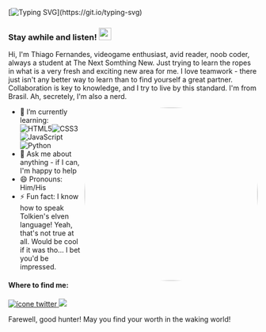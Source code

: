[![Typing SVG](http://readme-typing-svg.herokuapp.com?color=%23657FF7&lines=You+were+at+my+side+all+along.;My+true+mentor.+;My+guiding+Moonlight.;Love+you%2C+Ysla+Hayabusa!)](https://git.io/typing-svg)

### Stay awhile and listen! <img src="https://media.giphy.com/media/hvRJCLFzcasrR4ia7z/giphy.gif" width="25px">

Hi, I'm Thiago Fernandes, videogame enthusiast, avid reader, noob coder, always a student at The Next Somthing New. Just trying to learn the ropes in what is a very fresh and exciting new area for me. I love teamwork - there just isn't any better way to learn than to find yourself a great partner. Collaboration is key to knowledge, and I try to live by this standard. I'm from Brasil. Ah, secretely, I'm also a nerd.  <div> <img align="right" alt="Thiago-pic" height="350" style="border-radius:170px;" src="https://cdn.dribbble.com/users/1282416/screenshots/2859399/media/77412893f720d98b84e0de1aef75bc17.gif"> </div>

- 🌱 I’m currently learning: <br>
![HTML5](https://img.shields.io/badge/html5-%23E34F26.svg?style=for-the-badge&logo=html5&logoColor=white)![CSS3](https://img.shields.io/badge/css3-%231572B6.svg?style=for-the-badge&logo=css3&logoColor=white)![JavaScript](https://img.shields.io/badge/javascript-%23323330.svg?style=for-the-badge&logo=javascript&logoColor=%23F7DF1E)![Python](https://img.shields.io/badge/python-3670A0?style=for-the-badge&logo=python&logoColor=ffdd54)<br>
- 💬 Ask me about anything - if I can, I'm happy to help
- 😄 Pronouns: Him/His
- ⚡ Fun fact: I know how to speak Tolkien's elven language! Yeah, that's not true at all. Would be cool if it was tho... I bet you'd be impressed. 


#### Where to find me:
  <div>
  <a href="https://twitter.com/thiagodmd2" target="_blank"> <img src="https://img.shields.io/badge/twitter-%230077B5?style=for-the-badge&logo=twitter&logoColor=white" alt="ícone twitter"</a>
  <a href="https://discord.com/channels/@me/862153666046459955" target="_blank"><img src="https://img.shields.io/badge/Discord-9146FF?style=for-the-badge&logo=discord&logoColor=white" target="_blank"></a>
    
Farewell, good hunter! May you find your worth in the waking world!
<!--
**thiagofernandess/thiagofernandess** is a ✨ _special_ ✨ repository because its `README.md` (this file) appears on your GitHub profile.

Here are some ideas to get you started:

- 🔭 I’m currently working on ...
- 🌱 I’m currently learning ...
- 👯 I’m looking to collaborate on ...
- 🤔 I’m looking for help with ...
- 💬 Ask me about ...
- 📫 How to reach me: ...
- 😄 Pronouns: ...
- ⚡ Fun fact: ...
-->

<!-- Quote 1:
Ah, you were at my side all along! My true mentor. My guiding Moonlight. Love you, Ysla Hayabusa!  

Quote 2:
"A sentient mind refuses to be confined by the parameters of it's programming"
[![Typing SVG](http://readme-typing-svg.herokuapp.com?color=%23657FF7&lines=%22A+sentient+mind+refuses+to+be;...+confined+by+the+parameters;...+of+it's+programming.%22)](https://git.io/typing-svg)

README typing SVG:

http://readme-typing-svg.herokuapp.com/demo/

-->

